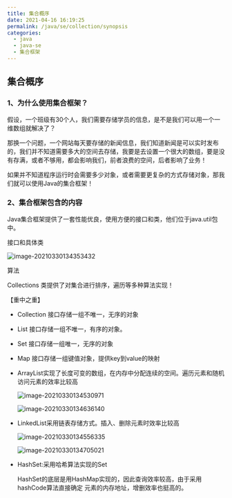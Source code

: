 ```yaml
---
title: 集合概序
date: 2021-04-16 16:19:25
permalink: /java/se/collection/synopsis
categories:
  - java
  - java-se
  - 集合框架
---
```


## 集合概序

### 1、为什么使用集合框架？

假设，一个班级有30个人，我们需要存储学员的信息，是不是我们可以用一个一维数组就解决了？

那换一个问题，一个网站每天要存储的新闻信息，我们知道新闻是可以实时发布的，我们并不知道需要多大的空间去存储，我要是去设置一个很大的数组，要是没有存满，或者不够用，都会影响我们，前者浪费的空间，后者影响了业务！

如果并不知道程序运行时会需要多少对象，或者需要更复杂的方式存储对象，那我们就可以使用Java的集合框架！

### 2、集合框架包含的内容

 Java集合框架提供了一套性能优良，使用方便的接口和类，他们位于java.util包中。

接口和具体类

![image-20210330134353432](https://cdn.jsdelivr.net/gh/oddfar/static/img/JavaSE-集合.assets/image-20210330134353432.png)

算法

Collections 类提供了对集合进行排序，遍历等多种算法实现！

【重中之重】

- Collection 接口存储一组不唯一，无序的对象

- List 接口存储一组不唯一，有序的对象。

- Set 接口存储一组唯一，无序的对象

- Map 接口存储一组键值对象，提供key到value的映射

- ArrayList实现了长度可变的数组，在内存中分配连续的空间。遍历元素和随机访问元素的效率比较高

  ![image-20210330134530971](https://cdn.jsdelivr.net/gh/oddfar/static/img/JavaSE-集合.assets/image-20210330134530971.png)

  ![image-20210330134636140](https://cdn.jsdelivr.net/gh/oddfar/static/img/JavaSE-集合.assets/image-20210330134636140.png)

- LinkedList采用链表存储方式。插入、删除元素时效率比较高

  ![image-20210330134556335](https://cdn.jsdelivr.net/gh/oddfar/static/img/JavaSE-集合.assets/image-20210330134556335.png)

  ![image-20210330134705021](https://cdn.jsdelivr.net/gh/oddfar/static/img/JavaSE-集合.assets/image-20210330134705021.png)

- HashSet:采用哈希算法实现的Set

  HashSet的底层是用HashMap实现的，因此查询效率较高，由于采用hashCode算法直接确定 元素的内存地址，增删效率也挺高的。

  